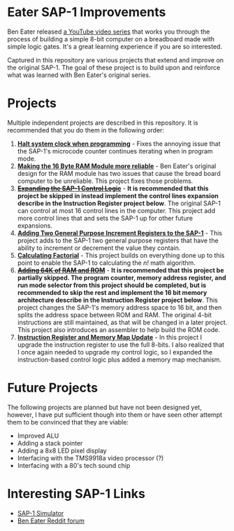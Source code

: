 # Eater SAP-1 Improvements
Ben Eater released [a YouTube video series](https://eater.net/8bit) that works you through the process of building a simple 8-bit computer on a breadboard made with simple logic gates. It's a great learning experience if you are so interested.

Captured in this repository are various projects that extend and improve on the original SAP-1. The goal of these project is to build upon and reinforce what was learned with Ben Eater's original series. 

# Projects
Multiple independent projects are described in this repository. It is recommended that you do them in the following order:

1. **[Halt system clock when programming](./clock-halt-when-programming/)** - Fixes the annoying issue that the SAP-1's microcode counter continues iterating when in program mode.
2. **[Making the 16 Byte RAM Module more reliable](./improving-reliability-of-ram-module/)** - Ben Eater's original design for the RAM module has two issues that cause the bread board computer to be unreliable. This project fixes those problems.
3. ~~**[Expanding the SAP-1 Control Logic](./expanded-control-logic/)**~~ - **It is recommended that this project be skipped in instead implement the control lines expansion describe in the Instruction Register project below**. The original SAP-1 can control at most 16 control lines in the computer. This project add more control lines that and sets the SAP-1 up for other future expansions. 
4. **[Adding Two General Purpose Increment Registers to the SAP-1](./increment-registers/)** - This project adds to the SAP-1 two general purpose registers that have the ability to increment or decrement the value they contain.
5. **[Calculating Factorial](./calculating-factorial/)** - This project builds on everything done up to this point to enable the SAP-1 to calculating the _n!_ math algorithm. 
6. ~~**[Adding 64K of RAM and ROM](./ram-rom-upgrade/)**~~ - **It is recommended that this project be partially skipped. The program counter, memory address register, and run mode selector from this project should be completed, but is recommended to skip the rest and implement the 16 bit memory architecture describe in the Instruction Register project below**. This project changes the SAP-1's memory address space to 16 bit, and then splits the address space between ROM and RAM. The original 4-bit instructions are still maintained, as that will be changed in a later project. This project also introduces an assembler to help build the ROM code. 
7. **[Instruction Register and Memory Map Update](./instruction-register-8-bit/)** - In this project I upgrade the instruction register to use the full 8-bits. I also realized that I once again needed to upgrade my control logic, so I expanded the instruction-based control logic plus added a memory map mechanism. 


# Future Projects
The following projects are planned but have not been designed yet, however, I have put sufficient though into them or have seen other attempt them to be convinced that they are viable:
* Improved ALU
* Adding a stack pointer
* Adding a 8x8 LED pixel display
* Interfacing with the TMS9918a video processor (?)
* Interfacing with a 80's tech sound chip



# Interesting SAP-1 Links

* [SAP-1 Simulator](https://github.com/milen-patel/SAP-1)
* [Ben Eater Reddit forum](https://www.reddit.com/r/beneater/)


